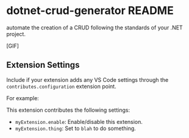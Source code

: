 # dotnet-crud-generator README

automate the creation of a CRUD following the standards of your .NET project.

[GIF]

## Extension Settings

Include if your extension adds any VS Code settings through the `contributes.configuration` extension point.

For example:

This extension contributes the following settings:

* `myExtension.enable`: Enable/disable this extension.
* `myExtension.thing`: Set to `blah` to do something.



